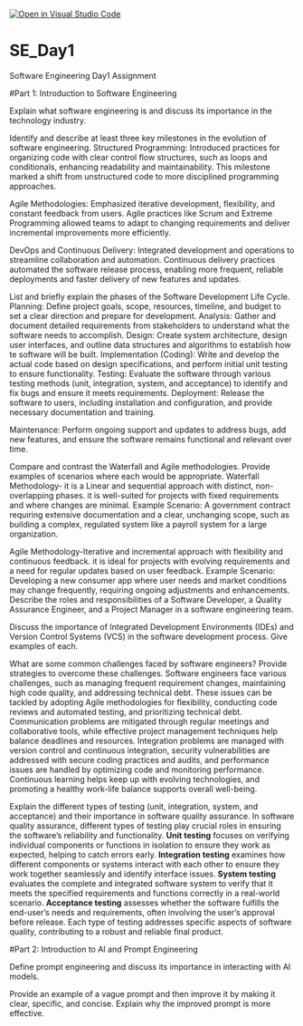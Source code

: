 [![Open in Visual Studio Code](https://classroom.github.com/assets/open-in-vscode-2e0aaae1b6195c2367325f4f02e2d04e9abb55f0b24a779b69b11b9e10269abc.svg)](https://classroom.github.com/online_ide?assignment_repo_id=15568860&assignment_repo_type=AssignmentRepo)
# SE_Day1
Software Engineering Day1 Assignment

#Part 1: Introduction to Software Engineering

Explain what software engineering is and discuss its importance in the technology industry.


Identify and describe at least three key milestones in the evolution of software engineering.
Structured Programming: Introduced practices for organizing code with clear control flow structures, such as loops and conditionals, enhancing readability and maintainability. This 
milestone marked a shift from unstructured code to more disciplined programming approaches.

Agile Methodologies: Emphasized iterative development, flexibility, and constant feedback from users. Agile practices like Scrum and Extreme Programming allowed teams to adapt to changing requirements and deliver incremental improvements more efficiently.

DevOps and Continuous Delivery: Integrated development and operations to streamline collaboration and automation. Continuous delivery practices automated the software release process, enabling more frequent, reliable deployments and faster delivery of new features and updates.

List and briefly explain the phases of the Software Development Life Cycle.
Planning: Define project goals, scope, resources, timeline, and budget to set a clear direction and prepare for development.
Analysis: Gather and document detailed requirements from stakeholders to understand what the software needs to accomplish.
Design: Create system architecture, design user interfaces, and outline data structures and algorithms to establish how te software will be built.
Implementation (Coding): Write and develop the actual code based on design specifications, and perform initial unit testing to ensure functionality.
Testing: Evaluate the software through various testing methods (unit, integration, system, and acceptance) to identify and fix bugs and ensure it meets requirements.
Deployment: Release the software to users, including installation and configuration, and provide necessary documentation and training.

Maintenance: Perform ongoing support and updates to address bugs, add new features, and ensure the software remains functional and relevant over time.

Compare and contrast the Waterfall and Agile methodologies. Provide examples of scenarios where each would be appropriate.
Waterfall Methodology- it is a Linear and sequential approach with distinct, non-overlapping phases. it is well-suited for projects with fixed requirements and where changes are minimal.
Example Scenario: A government contract requiring extensive documentation and a clear, unchanging scope, such as building a complex, regulated system like a payroll system for a large organization.

Agile Methodology-Iterative and incremental approach with flexibility and continuous feedback. it is ideal for projects with evolving requirements and a need for regular updates based on user feedback.
Example Scenario: Developing a new consumer app where user needs and market conditions may change frequently, requiring ongoing adjustments and enhancements.
Describe the roles and responsibilities of a Software Developer, a Quality Assurance Engineer, and a Project Manager in a software engineering team.


Discuss the importance of Integrated Development Environments (IDEs) and Version Control Systems (VCS) in the software development process. Give examples of each.

What are some common challenges faced by software engineers? Provide strategies to overcome these challenges.
Software engineers face various challenges, such as managing frequent requirement changes, maintaining high code quality, and addressing technical debt. These issues can be tackled by adopting Agile methodologies for flexibility, conducting code reviews and automated testing, and prioritizing technical debt. Communication problems are mitigated through regular meetings and collaborative tools, while effective project management techniques help balance deadlines and resources. Integration problems are managed with version control and continuous integration, security vulnerabilities are addressed with secure coding practices and audits, and performance issues are handled by optimizing code and monitoring performance. Continuous learning helps keep up with evolving technologies, and promoting a healthy work-life balance supports overall well-being.

Explain the different types of testing (unit, integration, system, and acceptance) and their importance in software quality assurance.
In software quality assurance, different types of testing play crucial roles in ensuring the software’s reliability and functionality. **Unit testing** focuses on verifying individual components or functions in isolation to ensure they work as expected, helping to catch errors early. **Integration testing** examines how different components or systems interact with each other to ensure they work together seamlessly and identify interface issues. **System testing** evaluates the complete and integrated software system to verify that it meets the specified requirements and functions correctly in a real-world scenario. **Acceptance testing** assesses whether the software fulfills the end-user’s needs and requirements, often involving the user’s approval before release. Each type of testing addresses specific aspects of software quality, contributing to a robust and reliable final product.

#Part 2: Introduction to AI and Prompt Engineering


Define prompt engineering and discuss its importance in interacting with AI models.


Provide an example of a vague prompt and then improve it by making it clear, specific, and concise. Explain why the improved prompt is more effective.
